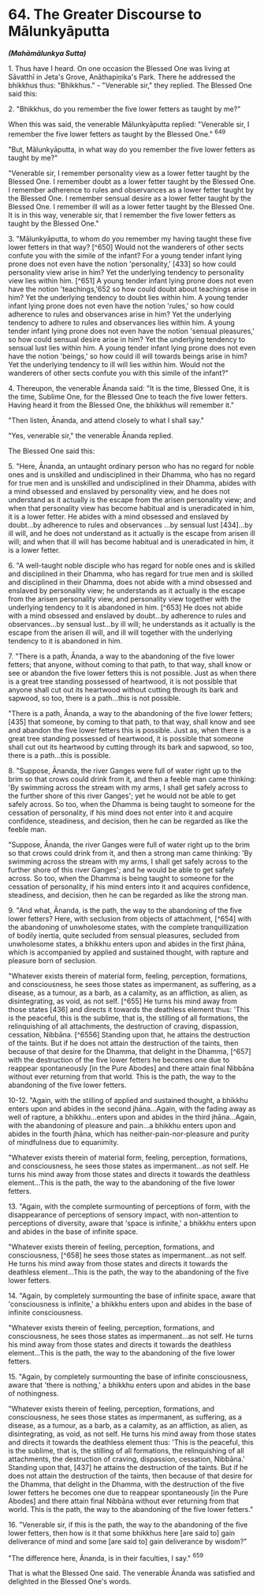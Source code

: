 # 64. The Greater Discourse to Mālunkyāputta
***(Mahāmālunkya Sutta)***

1\. Thus have I heard. On one occasion the Blessed One was living at Sāvatthī in Jeta's Grove, Anāthapiṇ̣ika's Park. There he addressed the bhikkhus thus: "Bhikkhus." - "Venerable sir," they replied. The Blessed One said this:

2\. "Bhikkhus, do you remember the five lower fetters as taught by me?"

When this was said, the venerable Mālunkyāputta replied: "Venerable sir, I remember the five lower fetters as taught by the Blessed One." ${ }^{649}$

"But, Mālunkyāputta, in what way do you remember the five lower fetters as taught by me?"

"Venerable sir, I remember personality view as a lower fetter taught by the Blessed One. I remember doubt as a lower fetter taught by the Blessed One. I remember adherence to rules and observances as a lower fetter taught by the Blessed One. I remember sensual desire as a lower fetter taught by the Blessed One. I remember ill will as a lower fetter taught by the Blessed One. It is in this way, venerable sir, that I remember the five lower fetters as taught by the Blessed One."

3\. "Mālunkyāputta, to whom do you remember my having taught these five lower fetters in that way? [^650] Would not the wanderers of other sects confute you with the simile of the infant? For a young tender infant lying prone does not even have the notion 'personality,' [433] so how could personality view arise in him? Yet the underlying tendency to personality view lies within him. [^651] A young tender infant lying prone does not even have the notion 'teachings,'652 so how could doubt about teachings arise in him? Yet the underlying tendency to doubt lies within him. A young tender infant lying prone does
not even have the notion 'rules,' so how could adherence to rules and observances arise in him? Yet the underlying tendency to adhere to rules and observances lies within him. A young tender infant lying prone does not even have the notion 'sensual pleasures,' so how could sensual desire arise in him? Yet the underlying tendency to sensual lust lies within him. A young tender infant lying prone does not even have the notion 'beings,' so how could ill will towards beings arise in him? Yet the underlying tendency to ill will lies within him. Would not the wanderers of other sects confute you with this simile of the infant?"

4\. Thereupon, the venerable Ānanda said: "It is the time, Blessed One, it is the time, Sublime One, for the Blessed One to teach the five lower fetters. Having heard it from the Blessed One, the bhikkhus will remember it."

"Then listen, Ānanda, and attend closely to what I shall say."

"Yes, venerable sir," the venerable Ānanda replied.

The Blessed One said this:

5\. "Here, Ānanda, an untaught ordinary person who has no regard for noble ones and is unskilled and undisciplined in their Dhamma, who has no regard for true men and is unskilled and undisciplined in their Dhamma, abides with a mind obsessed and enslaved by personality view, and he does not understand as it actually is the escape from the arisen personality view; and when that personality view has become habitual and is uneradicated in him, it is a lower fetter. He abides with a mind obsessed and enslaved by doubt...by adherence to rules and observances ...by sensual lust [434]...by ill will, and he does not understand as it actually is the escape from arisen ill will; and when that ill will has become habitual and is uneradicated in him, it is a lower fetter.

6\. "A well-taught noble disciple who has regard for noble ones and is skilled and disciplined in their Dhamma, who has regard for true men and is skilled and disciplined in their Dhamma, does not abide with a mind obsessed and enslaved by personality view; he understands as it actually is the escape from the arisen personality view, and personality view together with the underlying tendency to it is abandoned in him. [^653] He does not abide with a mind obsessed and enslaved by doubt...by adherence to rules and observances...by sensual lust...by ill will; he understands as it actually is the escape from the arisen ill will,
and ill will together with the underlying tendency to it is abandoned in him.

7\. "There is a path, Ānanda, a way to the abandoning of the five lower fetters; that anyone, without coming to that path, to that way, shall know or see or abandon the five lower fetters this is not possible. Just as when there is a great tree standing possessed of heartwood, it is not possible that anyone shall cut out its heartwood without cutting through its bark and sapwood, so too, there is a path...this is not possible.

"There is a path, Ānanda, a way to the abandoning of the five lower fetters; [435] that someone, by coming to that path, to that way, shall know and see and abandon the five lower fetters this is possible. Just as, when there is a great tree standing possessed of heartwood, it is possible that someone shall cut out its heartwood by cutting through its bark and sapwood, so too, there is a path...this is possible.

8\. "Suppose, Ānanda, the river Ganges were full of water right up to the brim so that crows could drink from it, and then a feeble man came thinking: 'By swimming across the stream with my arms, I shall get safely across to the further shore of this river Ganges'; yet he would not be able to get safely across. So too, when the Dhamma is being taught to someone for the cessation of personality, if his mind does not enter into it and acquire confidence, steadiness, and decision, then he can be regarded as like the feeble man.

"Suppose, Ānanda, the river Ganges were full of water right up to the brim so that crows could drink from it, and then a strong man came thinking: 'By swimming across the stream with my arms, I shall get safely across to the further shore of this river Ganges'; and he would be able to get safely across. So too, when the Dhamma is being taught to someone for the cessation of personality, if his mind enters into it and acquires confidence, steadiness, and decision, then he can be regarded as like the strong man.

9\. "And what, Ānanda, is the path, the way to the abandoning of the five lower fetters? Here, with seclusion from objects of attachment, [^654] with the abandoning of unwholesome states, with the complete tranquillization of bodily inertia, quite secluded from sensual pleasures, secluded from unwholesome states, a bhikkhu enters upon and abides in the first jhāna, which is accompanied by applied and sustained thought, with rapture
and pleasure born of seclusion.

"Whatever exists therein of material form, feeling, perception, formations, and consciousness, he sees those states as impermanent, as suffering, as a disease, as a tumour, as a barb, as a calamity, as an affliction, as alien, as disintegrating, as void, as not self. [^655] He turns his mind away from those states [436] and directs it towards the deathless element thus: 'This is the peaceful, this is the sublime, that is, the stilling of all formations, the relinquishing of all attachments, the destruction of craving, dispassion, cessation, Nibbāna. [^6556] Standing upon that, he attains the destruction of the taints. But if he does not attain the destruction of the taints, then because of that desire for the Dhamma, that delight in the Dhamma, [^657] with the destruction of the five lower fetters he becomes one due to reappear spontaneously [in the Pure Abodes] and there attain final Nibbāna without ever returning from that world. This is the path, the way to the abandoning of the five lower fetters.

10-12. "Again, with the stilling of applied and sustained thought, a bhikkhu enters upon and abides in the second jhāna...Again, with the fading away as well of rapture, a bhikkhu...enters upon and abides in the third jhāna...Again, with the abandoning of pleasure and pain...a bhikkhu enters upon and abides in the fourth jhāna, which has neither-pain-nor-pleasure and purity of mindfulness due to equanimity.

"Whatever exists therein of material form, feeling, perception, formations, and consciousness, he sees those states as impermanent...as not self. He turns his mind away from those states and directs it towards the deathless element...This is the path, the way to the abandoning of the five lower fetters.

13\. "Again, with the complete surmounting of perceptions of form, with the disappearance of perceptions of sensory impact, with non-attention to perceptions of diversity, aware that 'space is infinite,' a bhikkhu enters upon and abides in the base of infinite space.

"Whatever exists therein of feeling, perception, formations, and consciousness, [^658] he sees those states as impermanent...as not self. He turns his mind away from those states and directs it towards the deathless element...This is the path, the way to the abandoning of the five lower fetters.

14\. "Again, by completely surmounting the base of infinite
space, aware that 'consciousness is infinite,' a bhikkhu enters upon and abides in the base of infinite consciousness.

"Whatever exists therein of feeling, perception, formations, and consciousness, he sees those states as impermanent...as not self. He turns his mind away from those states and directs it towards the deathless element...This is the path, the way to the abandoning of the five lower fetters.

15\. "Again, by completely surmounting the base of infinite consciousness, aware that 'there is nothing,' a bhikkhu enters upon and abides in the base of nothingness.

"Whatever exists therein of feeling, perception, formations, and consciousness, he sees those states as impermanent, as suffering, as a disease, as a tumour, as a barb, as a calamity, as an affliction, as alien, as disintegrating, as void, as not self. He turns his mind away from those states and directs it towards the deathless element thus: 'This is the peaceful, this is the sublime, that is, the stilling of all formations, the relinquishing of all attachments, the destruction of craving, dispassion, cessation, Nibbāna.' Standing upon that, [437] he attains the destruction of the taints. But if he does not attain the destruction of the taints, then because of that desire for the Dhamma, that delight in the Dhamma, with the destruction of the five lower fetters he becomes one due to reappear spontaneously [in the Pure Abodes] and there attain final Nibbāna without ever returning from that world. This is the path, the way to the abandoning of the five lower fetters."

16\. "Venerable sir, if this is the path, the way to the abandoning of the five lower fetters, then how is it that some bhikkhus here [are said to] gain deliverance of mind and some [are said to] gain deliverance by wisdom?"

"The difference here, Ānanda, is in their faculties, I say." ${ }^{659}$

That is what the Blessed One said. The venerable Ānanda was satisfied and delighted in the Blessed One's words.